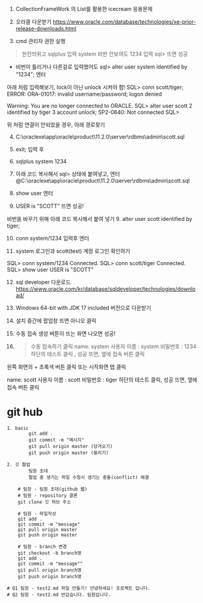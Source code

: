1. CollectionFrameWork 의 List를 활용한 icecream 응용문제
2. 오라클 다운받기
https://www.oracle.com/database/technologies/xe-prior-release-downloads.html

3. cmd 관리자 권한 실행
> 한칸띄위고 sqlplus 입력
> system 
> 비번 안보여도 1234 입력
> sql> 뜨면 성공

* 비번이 틀리거나 다른걸로 입력했어도 
sql> alter user system identified by "1234"; 엔터


아래 처럼 입력해보기, lock이 아닌 unlock 시켜야 함!
SQL> conn scott/tiger;
ERROR:
ORA-01017: invalid username/password; logon denied


Warning: You are no longer connected to ORACLE.
SQL> alter user scott
  2  identified by tiger
  3  account unlock;
SP2-0640: Not connected
SQL>


위 처럼 연결이 안되었을 경우, 아래 경로찾기

4. C:\oraclexe\app\oracle\product\11.2.0\server\rdbms\admin\scott.sql

5. exit; 입력 후
6. sqlplus
    system
    1234


6. 아래 코드 복사해서 sql> 상태에 붙여넣고, 엔터
@C:\oraclexe\app\oracle\product\11.2.0\server\rdbms\admin\scott.sql

7. show user 엔터
8. USER is "SCOTT"  뜨면 성공!

비번을 바꾸기 위해 아래 코드 복사해서 붙여 넣기
9. alter user scott identified by tiger;

10. conn system/1234 입력후 엔터

11. system 로그인과 scott(test) 계정 로그인 확인하기 

SQL> conn system/1234
Connected.
SQL> conn scott/tiger
Connected.
SQL> show user
USER is "SCOTT"


12. sql developer 다운로드
https://www.oracle.com/kr/database/sqldeveloper/technologies/download/

13. Windows 64-bit with JDK 17 included  버전으로 다운받기
14. 설치 중간에 팝업창 뜨면 아니오 클릭
15. 수동 접속 생성 버튼이 뜨는 화면 나오면 성공!
16. > 수동 접속하기 클릭
name: system
사용자 이름 : system
비밀번호 : 1234
하단의 테스트 클릭 , 성공 뜨면, 옆에 접속 버튼 클릭

왼쪽 화면의 + 초록색 버튼 클릭 또는 시작화면 탭 클릭

name: scott
사용자 이름 : scott
비밀번호 : tiger
하단의 테스트 클릭, 성공 뜨면, 옆에 접속 버튼 클릭

# git hub
```
1. basic
        git add .
        git commit -m "메시지"
        git pull origin master (당겨오기)
        git push origin master (올리기)

2. 깃 협업
        팀원 초대
        협업 중 생기는 파일 수정시 생기는 충돌(conflict) 해결

    # 팀장 - 팀원 초대(github 웹)
    # 팀원 - repository 클론
    git clone 깃 허브 주소

    # 팀원 - 파일작성
    git add .
    git commit -m "message"
    git pull origin master
    git push origin master

    # 팀원 - branch 변경
    git checkout -b branch명
    git add .
    git commit -m "message""
    git pull origin branch명
    git push origin branch명

# Q1 팀장 - test2.md 파일 만들기! 안녕하세요! 프로젝트 입니다.
# Q2 팀원 - test2.md 반갑습니다. 팀원입니다.

```